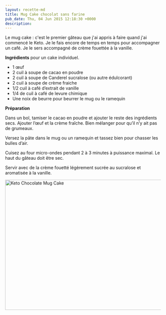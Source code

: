 ```yaml
---
layout: recette-md
title: Mug Cake chocolat sans farine
pub_date: Thu, 04 Jun 2015 12:18:30 +0000
description: 
---
```

Le mug cake : c'est le premier gâteau que j'ai appris à faire quand j'ai commencé le Keto. Je le fais encore de temps en temps pour accompagner un café. Je le sers accompagné de crème fouettée à la vanille.

<strong>Ingré</strong><strong>dients</strong> pour un cake individuel. <em>
</em>
<ul>
 	<li>1 œuf</li>
 	<li>2 cuil à soupe de cacao en poudre</li>
 	<li>2 cuil à soupe de Canderel sucralose (ou autre édulcorant)</li>
 	<li>2 cuil à soupe de crème fraiche</li>
 	<li>1/2 cuil à café d’extrait de vanille</li>
 	<li>1/4 de cuil à café de levure chimique</li>
 	<li>Une noix de beurre pour beurrer le mug ou le ramequin</li>
</ul>
<strong>Préparation</strong>

Dans un bol, tamiser le cacao en poudre et ajouter le reste des ingrédients secs. Ajouter l’œuf et la crème fraîche. Bien mélanger pour qu’il n’y ait pas de grumeaux.

Versez la pâte dans le mug ou un ramequin et tassez bien pour chasser les bulles d’air.

Cuisez au four micro-ondes pendant 2 à 3 minutes à puissance maximal. Le haut du gâteau doit être sec.

Servir avec de la crème fouetté légèrement sucrée au sucralose et aromatisée à la vanille.

<a href="http://ketorama.ma/wp-content/uploads/chococate-mugcake.jpg"><img class="aligncenter size-full wp-image-454" src="http://ketorama.ma/wp-content/uploads/chococate-mugcake.jpg" alt="Keto Chocolate Mug Cake " width="607" height="421" /></a>
